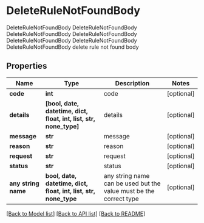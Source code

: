 # DeleteRuleNotFoundBody

DeleteRuleNotFoundBody DeleteRuleNotFoundBody DeleteRuleNotFoundBody DeleteRuleNotFoundBody DeleteRuleNotFoundBody DeleteRuleNotFoundBody DeleteRuleNotFoundBody delete rule not found body

## Properties
Name | Type | Description | Notes
------------ | ------------- | ------------- | -------------
**code** | **int** | code | [optional] 
**details** | **[bool, date, datetime, dict, float, int, list, str, none_type]** | details | [optional] 
**message** | **str** | message | [optional] 
**reason** | **str** | reason | [optional] 
**request** | **str** | request | [optional] 
**status** | **str** | status | [optional] 
**any string name** | **bool, date, datetime, dict, float, int, list, str, none_type** | any string name can be used but the value must be the correct type | [optional]

[[Back to Model list]](../README.md#documentation-for-models) [[Back to API list]](../README.md#documentation-for-api-endpoints) [[Back to README]](../README.md)


